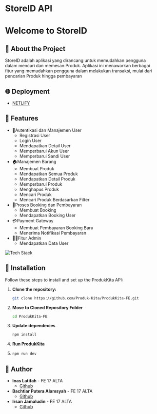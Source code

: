 


 # StoreID API
  <h1>Welcome to StoreID</h1>

<!-- PROJECT LOGO -->

## 📑 About the Project
StoreID adalah aplikasi yang dirancang untuk memudahkan pengguna dalam mencari dan memesan Produk. Aplikasi ini menawarkan berbagai fitur yang memudahkan pengguna dalam melakukan transaksi, mulai dari pencarian Produk hingga pembayaran


## 🌐 Deployment
 - [NETLIFY](https://store-id.netlify.app/)

## 🔮 Features
- 👤Autentikasi dan Manajemen User
    - Registrasi User
    - Login User
    - Mendapatkan Detail User
    - Memperbarui Akun User
    - Memperbarui Sandi User
- 🏠Manajemen Barang
    - Membuat Produk
    - Mendapatkan Semua Produk
    - Mendapatkan Detail Produk
    - Memperbarui Produk
    - Menghapus Produk
    - Mencari Produk
    - Mencari Produk Berdasarkan Filter
- 📅Proses Booking dan Pembayaran
    - Membuat Booking
    - Mendapatkan Booking User
- 💳Payment Gateway
    - Membuat Pembayaran Booking Baru
    - Menerima Notifikasi Pembayaran
- 👮‍♂️Fitur Admin
    - Mendapatkan Data User




![Tech Stack](https://github-readme-tech-stack.vercel.app/api/cards?title=Tech+Stack&fontSize=20&lineCount=1&theme=facebook&width=1200&bg=%231a191e&badge=%232a292e&border=%232a292e&titleColor=%231771e6&line1=react%2Creact%2C00c6ff%3Btypescript%2Ctypescript%2C0083ff%3Btailwindcss%2Ctailwindcss%2C00e3ff%3Bzod%2Czod%2C0096ff%3Breact+router+dom%2Creact+router+dom%2C00ff79%3Bleaflet%2Cleaflet%2Ca3c98b%3Baxios%2Caxios%2C66266e%3Bprettier%2Cprettier%2C2930a7%3Bshadcn+ui%2Cshadcn+ui%2Cd36d87%3B)


 
 
 ## 🧰 Installation
Follow these steps to install and set up the ProdukKita API:
1. **Clone the repository:**

   ```bash
   git clone https://github.com/Produk-Kita/ProdukKita-FE.git
   
2. **Move to Cloned Repository Folder**

    ```bash
    cd ProdukKita-FE
    
3. **Update dependecies**
    
    ```bash
    npm install

7. **Run ProdukKita** 
8. 
    ```bash
    npm run dev

## 🤖 Author

- **Inas Latifah** - FE 17 ALTA
  - [Github](https://github.com/alimprasetyo77)
- **Bachtiar Putera Alamsyah** - FE 17 ALTA
  - [Github](https://github.com/alimprasetyo77)
- **Irsan Jamaludin** - FE 17 ALTA
  - [Github](https://github.com/IrsanJam)
